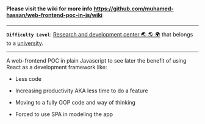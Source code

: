 #### Please visit the wiki for more info https://github.com/muhamed-hassan/web-frontend-poc-in-js/wiki

***

**`Difficulty Level`**: [Research and development center 🌏 🌎 🌍](https://en.wikipedia.org/wiki/Research_and_development) that belongs to a [university](https://en.wikipedia.org/wiki/University).

***

A web-frontend POC in plain Javascript to see later the benefit of using React as a development framework like:

* Less code

* Increasing productivity AKA less time to do a feature

* Moving to a fully OOP code and way of thinking

* Forced to use SPA in modeling the app
